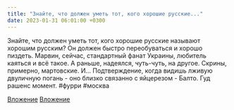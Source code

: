 ```yaml
---
title: "Знайте, что должен уметь тот, кого хорошие русские..."
date: 2023-01-31 06:01:00 +0300
---
```


Знайте, что должен уметь тот, кого хорошие русские называют хорошим русским?
Он должен быстро переобуваться и хорошо пиздеть.
Марвин, сейчас, стандартный фанат Украины, любитель каяться и всё такое. А раньше, надеялся, чуть-чуть, на другое. Скрины, примерно, мартовские. И... Подтверждение, когда видишь лживую двуличную погань - оно близко связанно с яйцерезом - Балто.
Гуд рашенс момент.
#фурри #москва


[Вложение](https://vk.com/photo41076938_457249497)
[Вложение](https://vk.com/photo41076938_457249498)
